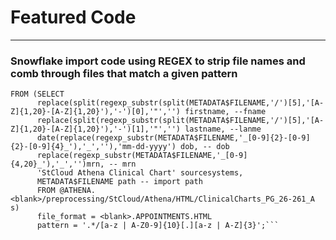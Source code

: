 # Featured Code


---

### Snowflake import code using REGEX to strip file names and comb through files that match a given pattern

```COPY INTO image_model(firstname, lastname,dob,mrn, sourceSystems, path) 
FROM (SELECT 
      replace(split(regexp_substr(split(METADATA$FILENAME,'/')[5],'[A-Z]{1,20}-[A-Z]{1,20}'),'-')[0],'"','') firstname, --fname
      replace(split(regexp_substr(split(METADATA$FILENAME,'/')[5],'[A-Z]{1,20}-[A-Z]{1,20}'),'-')[1],'"','') lastname, --lanme
      date(replace(regexp_substr(METADATA$FILENAME,'_[0-9]{2}-[0-9]{2}-[0-9]{4}_'),'_',''),'mm-dd-yyyy') dob, -- dob
      replace(regexp_substr(METADATA$FILENAME,'_[0-9]{4,20}_'),'_','')mrn, -- mrn
      'StCloud Athena Clinical Chart' sourcesystems,
      METADATA$FILENAME path -- import path
      FROM @ATHENA.<blank>/preprocessing/StCloud/Athena/HTML/ClinicalCharts_PG_26-261_A s)
      file_format = <blank>.APPOINTMENTS.HTML
      pattern = '.*/[a-z | A-Z0-9]{10}[.][a-z | A-Z]{3}';```
